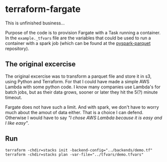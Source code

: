 # terraform-fargate

This is unfinished business...

Purpose of the code is to provision Fargate with a Task running a container. In the `example._tfvars` file are the variables that could be used to run a container with a spark job (which can be found at the [pyspark-parquet](https://github.com/mendelvantriet/pyspark-parquet) repository).

## The original excercise

The original excercise was to transform a parquet file and store it in s3, using Python and Terraform. For that I could have made a simple AWS Lambda with some python code. I know many companies use Lambda's for batch jobs, but as their data grows, sooner or later they hit the 5(?) minute timeout.

Fargate does not have such a limit. And with spark, we don't have to worry much about the amout of data either. That is a choice I can defend. Otherwise I would have to say *"I chose AWS Lambda because it is easy and I like easy"*.

## Run

    terraform -chdir=stacks init -backend-config="../backends/demo.tf"
    terraform -chdir=stacks plan -var-file="../tfvars/demo.tfvars"
